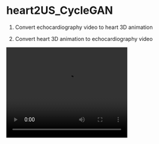 # heart2US_CycleGAN

1. Convert echocardiography video to heart 3D animation

2. Convert heart 3D animation to echocardiography video

<video width="320" height="240" controls>
  <source src="video/Beating_heart_to_Ultrasound_images.mp4" type="video/mp4">
  Your browser does not support the video tag.
</video>